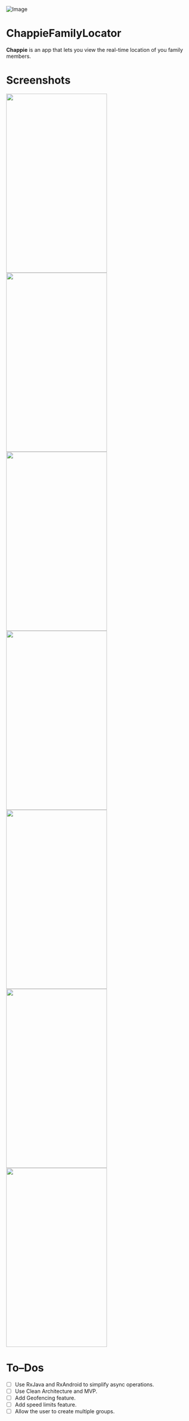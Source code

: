 ![Image](docs/banner.png)

# ChappieFamilyLocator
**Chappie** is an app that lets you view the real-time location of you family members.

# Screenshots
<img src="docs/Screenshot_1493286338.png" height="480" width="270">  <img src="docs/Screenshot_1493286196.png" height="480" width="270">
<img src="docs/Screenshot_1493286204.png" height="480" width="270">  <img src="docs/Screenshot_1493286311.png" height="480" width="270">
<img src="docs/Screenshot_1493286282.png" height="480" width="270">  <img src="docs/Screenshot_1493288155.png" height="480" width="270">
<img src="docs/Screenshot_1493286317.png" height="480" width="270">

# To–Dos
- [ ] Use RxJava and RxAndroid to simplify async operations.
- [ ] Use Clean Architecture and MVP. 
- [ ] Add Geofencing feature.
- [ ] Add speed limits feature.
- [ ] Allow the user to create multiple groups.
